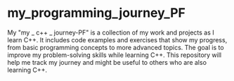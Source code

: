 # my_programming_journey_PF
My "my _ c++ _  journey-PF" is a collection of my work and projects as I learn C++. It includes code examples and exercises that show my progress, from basic programming concepts to more advanced topics. The goal is to improve my problem-solving skills while learning C++. This repository will help me track my journey and might be useful to others who are also learning C++.
